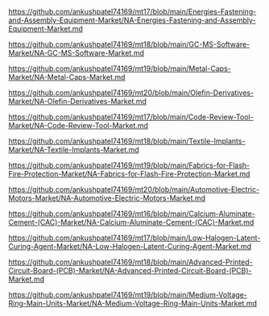 <p><a href="https://github.com/ankushpatel74169/mt17/blob/main/Energies-Fastening-and-Assembly-Equipment-Market/NA-Energies-Fastening-and-Assembly-Equipment-Market.md">https://github.com/ankushpatel74169/mt17/blob/main/Energies-Fastening-and-Assembly-Equipment-Market/NA-Energies-Fastening-and-Assembly-Equipment-Market.md</a></p><p><a href="https://github.com/ankushpatel74169/mt18/blob/main/GC-MS-Software-Market/NA-GC-MS-Software-Market.md">https://github.com/ankushpatel74169/mt18/blob/main/GC-MS-Software-Market/NA-GC-MS-Software-Market.md</a></p><p><a href="https://github.com/ankushpatel74169/mt19/blob/main/Metal-Caps-Market/NA-Metal-Caps-Market.md">https://github.com/ankushpatel74169/mt19/blob/main/Metal-Caps-Market/NA-Metal-Caps-Market.md</a></p><p><a href="https://github.com/ankushpatel74169/mt20/blob/main/Olefin-Derivatives-Market/NA-Olefin-Derivatives-Market.md">https://github.com/ankushpatel74169/mt20/blob/main/Olefin-Derivatives-Market/NA-Olefin-Derivatives-Market.md</a></p><p><a href="https://github.com/ankushpatel74169/mt17/blob/main/Code-Review-Tool-Market/NA-Code-Review-Tool-Market.md">https://github.com/ankushpatel74169/mt17/blob/main/Code-Review-Tool-Market/NA-Code-Review-Tool-Market.md</a></p><p><a href="https://github.com/ankushpatel74169/mt18/blob/main/Textile-Implants-Market/NA-Textile-Implants-Market.md">https://github.com/ankushpatel74169/mt18/blob/main/Textile-Implants-Market/NA-Textile-Implants-Market.md</a></p><p><a href="https://github.com/ankushpatel74169/mt19/blob/main/Fabrics-for-Flash-Fire-Protection-Market/NA-Fabrics-for-Flash-Fire-Protection-Market.md">https://github.com/ankushpatel74169/mt19/blob/main/Fabrics-for-Flash-Fire-Protection-Market/NA-Fabrics-for-Flash-Fire-Protection-Market.md</a></p><p><a href="https://github.com/ankushpatel74169/mt20/blob/main/Automotive-Electric-Motors-Market/NA-Automotive-Electric-Motors-Market.md">https://github.com/ankushpatel74169/mt20/blob/main/Automotive-Electric-Motors-Market/NA-Automotive-Electric-Motors-Market.md</a></p><p><a href="https://github.com/ankushpatel74169/mt16/blob/main/Calcium-Aluminate-Cement-(CAC)-Market/NA-Calcium-Aluminate-Cement-(CAC)-Market.md">https://github.com/ankushpatel74169/mt16/blob/main/Calcium-Aluminate-Cement-(CAC)-Market/NA-Calcium-Aluminate-Cement-(CAC)-Market.md</a></p><p><a href="https://github.com/ankushpatel74169/mt17/blob/main/Low-Halogen-Latent-Curing-Agent-Market/NA-Low-Halogen-Latent-Curing-Agent-Market.md">https://github.com/ankushpatel74169/mt17/blob/main/Low-Halogen-Latent-Curing-Agent-Market/NA-Low-Halogen-Latent-Curing-Agent-Market.md</a></p><p><a href="https://github.com/ankushpatel74169/mt18/blob/main/Advanced-Printed-Circuit-Board-(PCB)-Market/NA-Advanced-Printed-Circuit-Board-(PCB)-Market.md">https://github.com/ankushpatel74169/mt18/blob/main/Advanced-Printed-Circuit-Board-(PCB)-Market/NA-Advanced-Printed-Circuit-Board-(PCB)-Market.md</a></p><p><a href="https://github.com/ankushpatel74169/mt19/blob/main/Medium-Voltage-Ring-Main-Units-Market/NA-Medium-Voltage-Ring-Main-Units-Market.md">https://github.com/ankushpatel74169/mt19/blob/main/Medium-Voltage-Ring-Main-Units-Market/NA-Medium-Voltage-Ring-Main-Units-Market.md</a></p>
